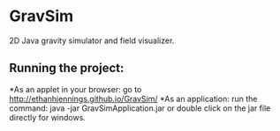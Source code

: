 GravSim
=======
2D Java gravity simulator and field visualizer.

Running the project:
-------------------
*As an applet in your browser: go to http://ethanhjennings.github.io/GravSim/
*As an application: run the command: java -jar GravSimApplication.jar or double click on the jar file directly for windows.

